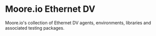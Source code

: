 # Moore.io Ethernet DV
Moore.io's collection of Ethernet DV agents, environments, libraries and associated testing packages.
